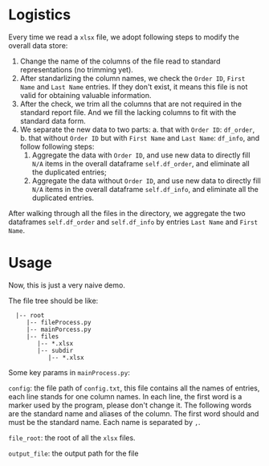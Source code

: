 # Logistics
Every time we read a `xlsx` file, we adopt following steps to modify the overall data store:
1. Change the name of the columns of the file read to standard representations (no trimming yet).
2. After standarlizing the column names, we check the `Order ID`, `First Name` and `Last Name` entries. If they don't exist, it means this file is not valid for obtaining valuable information.
3. After the check, we trim all the columns that are not required in the standard report file. And we fill the lacking columns to fit with the standard data form.
4. We separate the new data to two parts: a. that with `Order ID`: `df_order`, b. that without `Order ID` but with `First Name` and `Last Name`: `df_info`, and follow following steps:
   1. Aggregate the data with `Order ID`, and use new data to directly fill `N/A` items in the overall dataframe `self.df_order`, and eliminate all the duplicated entries;
   2. Aggregate the data without `Order ID`, and use new data to directly fill `N/A` items in the overall dataframe `self.df_info`, and eliminate all the duplicated entries.

After walking through all the files in the directory, we aggregate the two dataframes `self.df_order` and `self.df_info` by entries `Last Name` and `First Name`. 


# Usage
Now, this is just a very naive demo.

The file tree should be like:

      |-- root
         |-- fileProcess.py
         |-- mainPorcess.py
         |-- files
            |-- *.xlsx
            |-- subdir
               |-- *.xlsx

Some key params in `mainProcess.py`:

`config`: the file path of `config.txt`, this file contains all the names of entries, each line stands for one column names. In each line, the first word is a marker used by the program, please don't change it. The following words are the standard name and aliases of the column. The first word should and must be the standard name. Each name is separated by `,`.

`file_root`: the root of all the `xlsx` files.

`output_file`: the output path for the file
